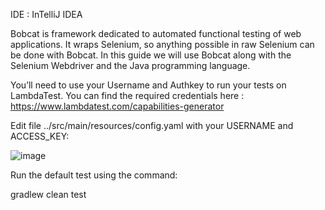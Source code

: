 IDE : InTelliJ IDEA

Bobcat is framework dedicated to automated functional testing of web applications. It wraps Selenium, so anything possible in raw Selenium can be done with Bobcat. In this guide we will use Bobcat along with the Selenium Webdriver and the Java programming language.


You’ll need to use your Username and Authkey to run your tests on LambdaTest. 
You can find the required credentials here : https://www.lambdatest.com/capabilities-generator



Edit file ../src/main/resources/config.yaml with your USERNAME and ACCESS_KEY:

![image](https://user-images.githubusercontent.com/31619747/121085786-ec4d2a00-c7ff-11eb-9665-3f8c7bf00317.png)

Run the default test using the command:

gradlew clean test 
